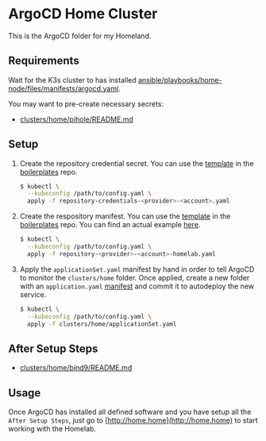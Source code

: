 # ArgoCD Home Cluster

This is the ArgoCD folder for my Homeland. 

## Requirements

Wait for the K3s cluster to has installed [ansible/playbooks/home-node/files/manifests/argocd.yaml](../ansible/playbooks/home-node/files/manifests/argocd.yaml). 

You may want to pre-create necessary secrets:
- [clusters/home/pihole/README.md](clusters/home/pihole/README.md)

## Setup

1. Create the repository credential secret. You can use the [template](https://github.com/sromerotech/boilerplates/blob/main/argocd/repository-credentials-ssh.yaml) in the [boilerplates](https://github.com/sromerotech/boilerplates) repo.
    ```bash
    $ kubectl \
      --kubeconfig /path/to/config.yaml \
      apply -f repository-credentials-<provider>-<account>.yaml
    ```

2. Create the respository manifest. You can use the [template](https://github.com/sromerotech/boilerplates/blob/main/argocd/repository.yaml) in the [boilerplates](https://github.com/sromerotech/boilerplates) repo. You can find an actual example [here](https://github.com/sromerotech/homelab/blob/main/argocd/respositories/github.com/repository-github-sromerotech-homelab.yaml).
    ```bash
    $ kubectl \
      --kubeconfig /path/to/config.yaml \
      apply -f repository-<provider>-<account>-homelab.yaml
    ```

3. Apply the `applicationSet.yaml` manifest by hand in order to tell ArgoCD
to monitor the `clusters/home` folder. Once applied, create a new folder with an `application.yaml` [manifest](https://github.com/sromerotech/homelab/tree/main/argocd/clusters/home/homepage) and commit it to autodeploy the new service.
    ```bash
    $ kubectl \
      --kubeconfig /path/to/config.yaml \
      apply -f clusters/home/applicationSet.yaml
    ```


## After Setup Steps

- [clusters/home/bind9/README.md](clusters/home/bind9/README.md)

## Usage

Once ArgoCD has installed all defined software and you have setup all the `After Setup Steps`, just go to [http://home.home](http://home.home) to start working with the Homelab.
